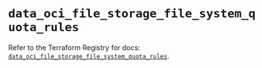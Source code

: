 # `data_oci_file_storage_file_system_quota_rules`

Refer to the Terraform Registry for docs: [`data_oci_file_storage_file_system_quota_rules`](https://registry.terraform.io/providers/hashicorp/oci/7.19.0/docs/data-sources/file_storage_file_system_quota_rules).
